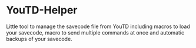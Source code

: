 # YouTD-Helper
Little tool to manage the savecode file from YouTD including macros to load your savecode, macro to send multiple commands at once and automatic backups of your savecode.
